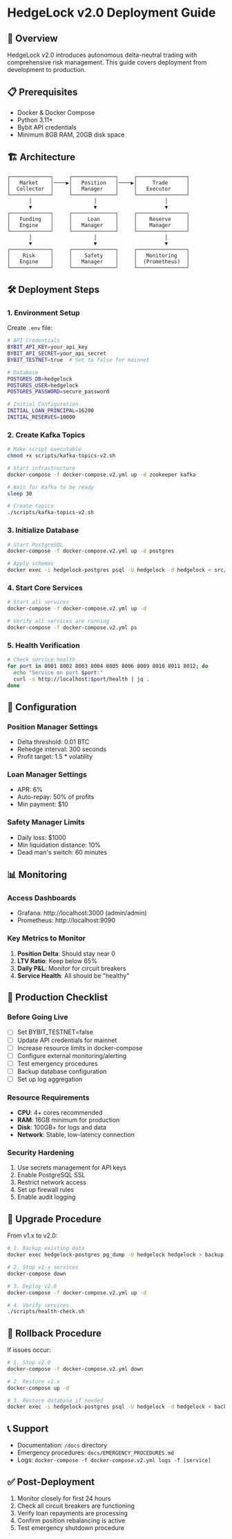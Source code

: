 # HedgeLock v2.0 Deployment Guide

## 🚀 Overview

HedgeLock v2.0 introduces autonomous delta-neutral trading with comprehensive risk management. This guide covers deployment from development to production.

## 📋 Prerequisites

- Docker & Docker Compose
- Python 3.11+
- Bybit API credentials
- Minimum 8GB RAM, 20GB disk space

## 🏗️ Architecture

```
┌─────────────┐     ┌──────────────┐     ┌────────────────┐
│   Market    │────▶│   Position   │────▶│     Trade      │
│  Collector  │     │   Manager    │     │   Executor     │
└─────────────┘     └──────────────┘     └────────────────┘
       │                    │                      │
       ▼                    ▼                      ▼
┌─────────────┐     ┌──────────────┐     ┌────────────────┐
│   Funding   │     │     Loan     │     │    Reserve     │
│   Engine    │     │   Manager    │     │    Manager     │
└─────────────┘     └──────────────┘     └────────────────┘
       │                    │                      │
       ▼                    ▼                      ▼
┌─────────────┐     ┌──────────────┐     ┌────────────────┐
│    Risk     │     │    Safety    │     │   Monitoring   │
│   Engine    │     │   Manager    │     │  (Prometheus)  │
└─────────────┘     └──────────────┘     └────────────────┘
```

## 🛠️ Deployment Steps

### 1. Environment Setup

Create `.env` file:
```bash
# API Credentials
BYBIT_API_KEY=your_api_key
BYBIT_API_SECRET=your_api_secret
BYBIT_TESTNET=true  # Set to false for mainnet

# Database
POSTGRES_DB=hedgelock
POSTGRES_USER=hedgelock
POSTGRES_PASSWORD=secure_password

# Initial Configuration
INITIAL_LOAN_PRINCIPAL=16200
INITIAL_RESERVES=10000
```

### 2. Create Kafka Topics

```bash
# Make script executable
chmod +x scripts/kafka-topics-v2.sh

# Start infrastructure
docker-compose -f docker-compose.v2.yml up -d zookeeper kafka

# Wait for Kafka to be ready
sleep 30

# Create topics
./scripts/kafka-topics-v2.sh
```

### 3. Initialize Database

```bash
# Start PostgreSQL
docker-compose -f docker-compose.v2.yml up -d postgres

# Apply schemas
docker exec -i hedgelock-postgres psql -U hedgelock -d hedgelock < src/hedgelock/loan_manager/schema.sql
```

### 4. Start Core Services

```bash
# Start all services
docker-compose -f docker-compose.v2.yml up -d

# Verify all services are running
docker-compose -f docker-compose.v2.yml ps
```

### 5. Health Verification

```bash
# Check service health
for port in 8001 8002 8003 8004 8005 8006 8009 8010 8011 8012; do
  echo "Service on port $port:"
  curl -s http://localhost:$port/health | jq .
done
```

## 🔧 Configuration

### Position Manager Settings
- Delta threshold: 0.01 BTC
- Rehedge interval: 300 seconds
- Profit target: 1.5 * volatility

### Loan Manager Settings
- APR: 6%
- Auto-repay: 50% of profits
- Min payment: $10

### Safety Manager Limits
- Daily loss: $1000
- Min liquidation distance: 10%
- Dead man's switch: 60 minutes

## 📊 Monitoring

### Access Dashboards
- Grafana: http://localhost:3000 (admin/admin)
- Prometheus: http://localhost:9090

### Key Metrics to Monitor
1. **Position Delta**: Should stay near 0
2. **LTV Ratio**: Keep below 65%
3. **Daily P&L**: Monitor for circuit breakers
4. **Service Health**: All should be "healthy"

## 🚨 Production Checklist

### Before Going Live
- [ ] Set BYBIT_TESTNET=false
- [ ] Update API credentials for mainnet
- [ ] Increase resource limits in docker-compose
- [ ] Configure external monitoring/alerting
- [ ] Test emergency procedures
- [ ] Backup database configuration
- [ ] Set up log aggregation

### Resource Requirements
- **CPU**: 4+ cores recommended
- **RAM**: 16GB minimum for production
- **Disk**: 100GB+ for logs and data
- **Network**: Stable, low-latency connection

### Security Hardening
1. Use secrets management for API keys
2. Enable PostgreSQL SSL
3. Restrict network access
4. Set up firewall rules
5. Enable audit logging

## 🔄 Upgrade Procedure

From v1.x to v2.0:
```bash
# 1. Backup existing data
docker exec hedgelock-postgres pg_dump -U hedgelock hedgelock > backup.sql

# 2. Stop v1.x services
docker-compose down

# 3. Deploy v2.0
docker-compose -f docker-compose.v2.yml up -d

# 4. Verify services
./scripts/health-check.sh
```

## 🛑 Rollback Procedure

If issues occur:
```bash
# 1. Stop v2.0
docker-compose -f docker-compose.v2.yml down

# 2. Restore v1.x
docker-compose up -d

# 3. Restore database if needed
docker exec -i hedgelock-postgres psql -U hedgelock -d hedgelock < backup.sql
```

## 📞 Support

- Documentation: `/docs` directory
- Emergency procedures: `docs/EMERGENCY_PROCEDURES.md`
- Logs: `docker-compose -f docker-compose.v2.yml logs -f [service]`

## ✅ Post-Deployment

1. Monitor closely for first 24 hours
2. Check all circuit breakers are functioning
3. Verify loan repayments are processing
4. Confirm position rebalancing is active
5. Test emergency shutdown procedure